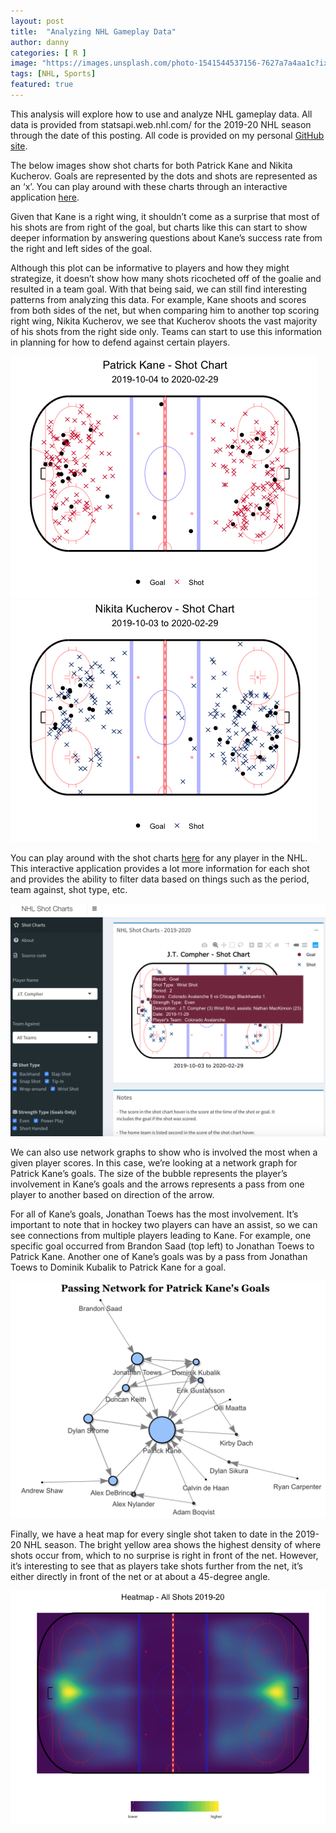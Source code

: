 ```yaml
---
layout: post
title:  "Analyzing NHL Gameplay Data"
author: danny
categories: [ R ]
image: "https://images.unsplash.com/photo-1541544537156-7627a7a4aa1c?ixlib=rb-0.3.5&ixid=eyJhcHBfaWQiOjEyMDd9&s=a20c472bc23308e390c8ffae3dd90c60&auto=format&fit=crop&w=750&q=80"
tags: [NHL, Sports]
featured: true
---
```


This analysis will explore how to use and analyze NHL gameplay data.  All data is provided from statsapi.web.nhl.com/ for the 2019-20 NHL season through the date of this posting. All code is provided on my personal [GitHub site](https://github.com/danmalter/nhl_shot_charts).

The below images show shot charts for both Patrick Kane and Nikita Kucherov.  Goals are represented by the dots and shots are represented as an ‘x’.  You can play around with these charts through an interactive application [here](https://danmalter.shinyapps.io/NHLShotCharts/).

Given that Kane is a right wing, it shouldn’t come as a surprise that most of his shots are from right of the goal, but charts like this can start to show deeper information by answering questions about Kane’s success rate from the right and left sides of the goal. 

Although this plot can be informative to players and how they might strategize, it doesn’t show how many shots ricocheted off of the goalie and resulted in a team goal.  With that being said, we can still find interesting patterns from analyzing this data.  For example, Kane shoots and scores from both sides of the net, but when comparing him to another top scoring right wing, Nikita Kucherov, we see that Kucherov shoots the vast majority of his shots from the right side only.  Teams can start to use this information in planning for how to defend against certain players.

![plot of chunk unnamed-chunk-1](/assets/images/2020-03-02-nhl-analysis/image1.png)
![plot of chunk unnamed-chunk-2](/assets/images/2020-03-02-nhl-analysis/image2.png)

You can play around with the shot charts [here](https://danmalter.shinyapps.io/NHLShotCharts/) for any player in the NHL.  This interactive application provides a lot more information for each shot and provides the ability to filter data based on things such as the period, team against, shot type, etc.

![plot of chunk unnamed-chunk-3](/assets/images/2020-03-02-nhl-analysis/image3.png)

We can also use network graphs to show who is involved the most when a given player scores.  In this case, we’re looking at a network graph for Patrick Kane’s goals.  The size of the bubble represents the player’s involvement in Kane’s goals and the arrows represents a pass from one player to another based on direction of the arrow.  

For all of Kane’s goals, Jonathan Toews has the most involvement.  It’s important to note that in hockey two players can have an assist, so we can see connections from multiple players leading to Kane.  For example, one specific goal occurred from Brandon Saad (top left) to Jonathan Toews to Patrick Kane.  Another one of Kane’s goals was by a pass from Jonathan Toews to Dominik Kubalik to Patrick Kane for a goal.

![plot of chunk unnamed-chunk-4](/assets/images/2020-03-02-nhl-analysis/image4.png)

Finally, we have a heat map for every single shot taken to date in the 2019-20 NHL season.  The bright yellow area shows the highest density of where shots occur from, which to no surprise is right in front of the net.  However, it’s interesting to see that as players take shots further from the net, it’s either directly in front of the net or at about a 45-degree angle.

![plot of chunk unnamed-chunk-5](/assets/images/2020-03-02-nhl-analysis/image5.png)








